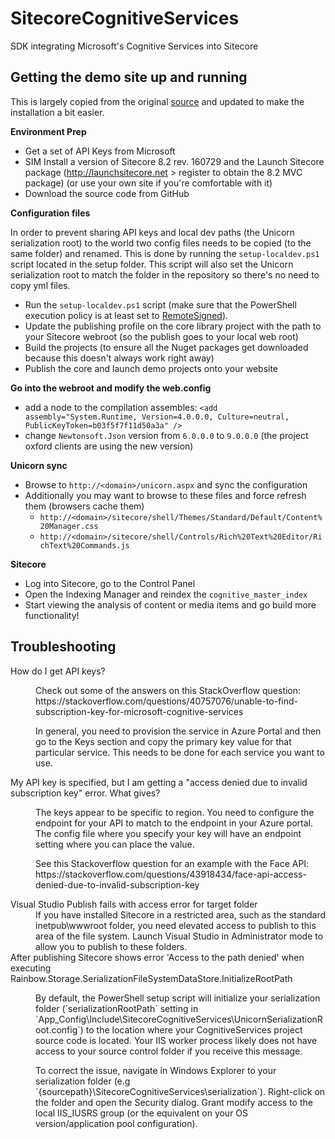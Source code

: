 # SitecoreCognitiveServices
SDK integrating Microsoft's Cognitive Services into Sitecore

## Getting the demo site up and running
This is largely copied from the original [source](https://www.markstiles.net/blog/2017/2/22/sitecore-cognitive-services/) and updated to make the installation a bit easier.

__Environment Prep__
- Get a set of API Keys from Microsoft
- SIM Install a version of Sitecore 8.2 rev. 160729 and the Launch Sitecore package (http://launchsitecore.net > register to obtain the 8.2 MVC package) (or use your own site if you're comfortable with it)
- Download the source code from GitHub

__Configuration files__

In order to prevent sharing API keys and local dev paths (the Unicorn serialization root) to the world two config files needs to be copied (to the same folder) and renamed. This is done by running the `setup-localdev.ps1` script located in the setup folder. This script will also set the Unicorn serialization root to match the folder in the repository so there's no need to copy yml files.

- Run the `setup-localdev.ps1` script (make sure that the PowerShell execution policy is at least set to [RemoteSigned](https://ss64.com/ps/set-executionpolicy.html)).
- Update the publishing profile on the core library project with the path to your Sitecore webroot (so the publish goes to your local web root)
- Build the projects (to ensure all the Nuget packages get downloaded because this doesn't always work right away)
- Publish the core and launch demo projects onto your website

__Go into the webroot and modify the web.config__
- add a node to the compilation assembles: `<add assembly="System.Runtime, Version=4.0.0.0, Culture=neutral, PublicKeyToken=b03f5f7f11d50a3a" />`
- change `Newtonsoft.Json` version from `6.0.0.0` to `9.0.0.0` (the project oxford clients are using the new version)

__Unicorn sync__
- Browse to `http://<domain>/unicorn.aspx` and sync the configuration
- Additionally you may want to browse to these files and force refresh them (browsers cache them)
  - `http://<domain>/sitecore/shell/Themes/Standard/Default/Content%20Manager.css`
  - `http://<domain>/sitecore/shell/Controls/Rich%20Text%20Editor/RichText%20Commands.js`

__Sitecore__
- Log into Sitecore, go to the Control Panel
- Open the Indexing Manager and reindex the `cognitive_master_index`
- Start viewing the analysis of content or media items and go build more functionality!

## Troubleshooting
<dl>
  <dt>How do I get API keys?</dt>
  <dd><p>Check out some of the answers on this StackOverflow question: https://stackoverflow.com/questions/40757076/unable-to-find-subscription-key-for-microsoft-cognitive-services</p>
  <p>
In general, you need to provision the service in Azure Portal and then go to the Keys section and copy the primary key value for that particular service. This needs to be done for each service you want to use.</p></dd>

  <dt>My API key is specified, but I am getting a "access denied due to invalid subscription key" error. What gives?</dt>
  <dd><p>The keys appear to be specific to region. You need to configure the endpoint for your API to match to the endpoint in your Azure portal. The config file where you specify your key will have an endpoint setting where you can place the value.</p>
  <p>See this Stackoverflow question for an example with the Face API: https://stackoverflow.com/questions/43918434/face-api-access-denied-due-to-invalid-subscription-key</p></dd>
  
  <dt>Visual Studio Publish fails with access error for target folder</dt>
  <dd>If you have installed Sitecore in a restricted area, such as the standard inetpub\wwwroot folder, you need elevated access to publish to this area of the file system. Launch Visual Studio in Administrator mode to allow you to publish to these folders.</dd>
  
  <dt>After publishing Sitecore shows error 'Access to the path denied' when executing Rainbow.Storage.SerializationFileSystemDataStore.InitializeRootPath</dt>
  <dd><p>By default, the PowerShell setup script will initialize your serialization folder (`serializationRootPath` setting in `App_Config\Include\SitecoreCognitiveServices\UnicornSerializationRoot.config`) to the location where your CognitiveServices project source code is located. Your IIS worker process likely does not have access to your source control folder if you receive this message. </p>
  <p>To correct the issue, navigate in Windows Explorer to your serialization folder (e.g `{sourcepath}\SitecoreCognitiveServices\serialization`). Right-click on the folder and open the Security dialog. Grant modify access to the local IIS_IUSRS group (or the equivalent on your OS version/application pool configuration).
  </p></dd>
</dl>
